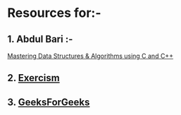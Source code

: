 # Resources for:-<br>
## 1. Abdul Bari :-
[Mastering Data Structures & Algorithms using C and C++](https://www.udemy.com/course/datastructurescncpp/)

## 2. [Exercism](https://exercism.org/tracks/c)

## 3. [GeeksForGeeks](https://www.geeksforgeeks.org/c-programming-examples/#basic%20c%20programs)







